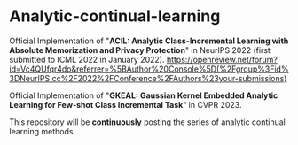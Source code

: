 # Analytic-continual-learning

Official Implementation of "**ACIL: Analytic Class-Incremental Learning with Absolute Memorization and Privacy Protection**" in NeurIPS 2022 (first submitted to ICML 2022 in January 2022). https://openreview.net/forum?id=Vc4QUfqr4do&referrer=%5BAuthor%20Console%5D(%2Fgroup%3Fid%3DNeurIPS.cc%2F2022%2FConference%2FAuthors%23your-submissions)

Official Implementation of "**GKEAL: Gaussian Kernel Embedded Analytic Learning for Few-shot Class Incremental Task**" in CVPR 2023.

This repository will be **continuously** posting the series of analytic continual learning methods.
